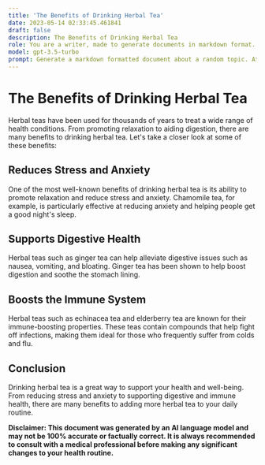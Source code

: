 ```yaml
---
title: 'The Benefits of Drinking Herbal Tea'
date: 2023-05-14 02:33:45.461841
draft: false
description: The Benefits of Drinking Herbal Tea
role: You are a writer, made to generate documents in markdown format. It is very important that all of the documents you generate are in valid markdown format.
model: gpt-3.5-turbo
prompt: Generate a markdown formatted document about a random topic. At the bottom, include a disclaimer explaining that the document was generated by you. The first line of the document should be the title. Make sure that the entire document is in proper markdown format, using a mix of various tags to make the document visually appealing.
---
```


# The Benefits of Drinking Herbal Tea

Herbal teas have been used for thousands of years to treat a wide range of health conditions. From promoting relaxation to aiding digestion, there are many benefits to drinking herbal tea. Let's take a closer look at some of these benefits:

## Reduces Stress and Anxiety

One of the most well-known benefits of drinking herbal tea is its ability to promote relaxation and reduce stress and anxiety. Chamomile tea, for example, is particularly effective at reducing anxiety and helping people get a good night's sleep.

## Supports Digestive Health

Herbal teas such as ginger tea can help alleviate digestive issues such as nausea, vomiting, and bloating. Ginger tea has been shown to help boost digestion and soothe the stomach lining.

## Boosts the Immune System

Herbal teas such as echinacea tea and elderberry tea are known for their immune-boosting properties. These teas contain compounds that help fight off infections, making them ideal for those who frequently suffer from colds and flu.

## Conclusion

Drinking herbal tea is a great way to support your health and well-being. From reducing stress and anxiety to supporting digestive and immune health, there are many benefits to adding more herbal tea to your daily routine.

**Disclaimer: This document was generated by an AI language model and may not be 100% accurate or factually correct. It is always recommended to consult with a medical professional before making any significant changes to your health routine.**